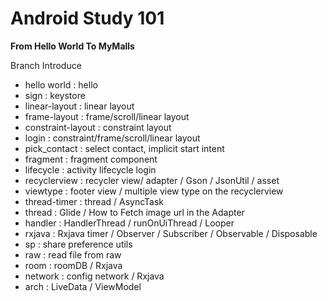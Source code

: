 # Android Study 101

**From Hello World To MyMalls**

Branch Introduce
 - hello world : hello
 - sign : keystore
 - linear-layout : linear layout
 - frame-layout : frame/scroll/linear layout
 - constraint-layout : constraint layout
 - login : constraint/frame/scroll/linear layout
 - pick_contact : select contact, implicit start intent
 - fragment : fragment component
 - lifecycle : activity lifecycle login
 - recyclerview : recycler view/ adapter / Gson / JsonUtil / asset
 - viewtype : footer view / multiple view type on the recyclerview
 - thread-timer : thread / AsyncTask
 - thread : Glide / How to Fetch image url in the Adapter
 - handler : HandlerThread / runOnUiThread / Looper
 - rxjava : Rxjava timer / Observer / Subscriber / Observable / Disposable
 - sp : share preference utils
 - raw : read file from raw
 - room : roomDB / Rxjava
 - network : config network / Rxjava
 - arch : LiveData / ViewModel